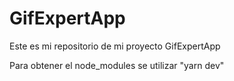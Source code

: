 # GifExpertApp

Este es mi repositorio de mi proyecto GifExpertApp

Para obtener el node_modules se utilizar "yarn dev"